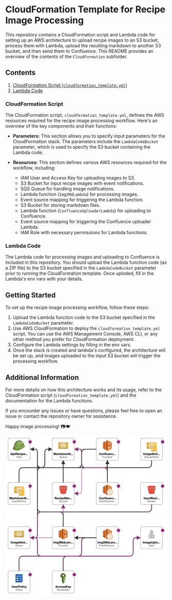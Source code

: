 # CloudFormation Template for Recipe Image Processing

This repository contains a CloudFormation script and Lambda code for setting up an AWS architecture to upload recipe images to an S3 bucket, process them with Lambda, upload the resulting markdown to another S3 bucket, and then send them to Confluence. This README provides an overview of the contents of the `CloudFormation` subfolder.

## Contents

1. [CloudFormation Script (`cloudformation_template.yml`)](#cloudformation-script)
2. [Lambda Code](#lambda-code)

### CloudFormation Script

The CloudFormation script, `cloudformation_template.yml`, defines the AWS resources required for the recipe image processing workflow. Here's an overview of the key components and their functions:

- **Parameters:** This section allows you to specify input parameters for the CloudFormation stack. The parameters include the `LambdaCodeBucket` parameter, which is used to specify the S3 bucket containing the Lambda code.

- **Resources:** This section defines various AWS resources required for the workflow, including:
  - IAM User and Access Key for uploading images to S3.
  - S3 Bucket for input recipe images with event notifications.
  - SQS Queue for handling image notifications.
  - Lambda function (`Img2MdLambda`) for processing images.
  - Event source mapping for triggering the Lambda function.
  - S3 Bucket for storing markdown files.
  - Lambda function (`ConfluenceUploaderLambda`) for uploading to Confluence.
  - Event source mapping for triggering the Confluence uploader Lambda.
  - IAM Role with necessary permissions for Lambda functions.

### Lambda Code

The Lambda code for processing images and uploading to Confluence is included in this repository. You should upload the Lambda function code (as a ZIP file) to the S3 bucket specified in the `LambdaCodeBucket` parameter prior to running the CloudFormation template. Once uploded, fill in the Lambda's env vars with your details.

## Getting Started

To set up the recipe image processing workflow, follow these steps:

1. Upload the Lambda function code to the S3 bucket specified in the `LambdaCodeBucket` parameter.
2. Use AWS CloudFormation to deploy the `cloudformation_template.yml` script. You can use the AWS Management Console, AWS CLI, or any other method you prefer for CloudFormation deployment.
3. Configure the Lambda settings by filling in the env vars.
4. Once the stack is created and lambda's configured, the architecture will be set up, and images uploaded to the input S3 bucket will trigger the processing workflow.

## Additional Information

For more details on how this architecture works and its usage, refer to the CloudFormation script (`cloudformation_template.yml`) and the documentation for the Lambda functions.

If you encounter any issues or have questions, please feel free to open an issue or contact the repository owner for assistance.

Happy image processing! 📷🍽️

![Designer Template Vis](/cloudformation/images/cloudformation-template-designer.png)
